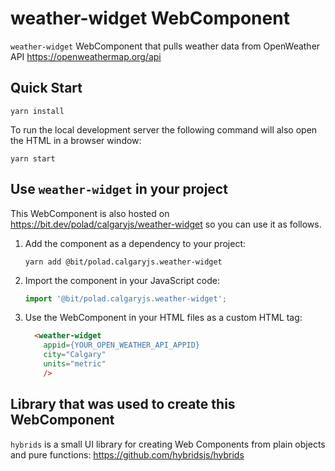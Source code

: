 # weather-widget WebComponent
`weather-widget` WebComponent that pulls weather data from OpenWeather API https://openweathermap.org/api

## Quick Start
```
yarn install
```
To run the local development server the following command will also open the HTML in a browser window:
```
yarn start
```
## Use `weather-widget` in your project
This WebComponent is also hosted on https://bit.dev/polad/calgaryjs/weather-widget so you can use it as follows.
1) Add the component as a dependency to your project:
   ```
   yarn add @bit/polad.calgaryjs.weather-widget
   ```
2) Import the component in your JavaScript code:
   ```javascript
   import '@bit/polad.calgaryjs.weather-widget';
   ```
3) Use the WebComponent in your HTML files as a custom HTML tag:
   ```html
     <weather-widget
       appid={YOUR_OPEN_WEATHER_API_APPID}
       city="Calgary"
       units="metric"
       />
   ```

## Library that was used to create this WebComponent
`hybrids` is a small UI library for creating Web Components from plain objects and pure functions:
https://github.com/hybridsjs/hybrids
